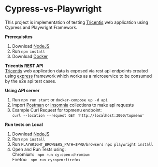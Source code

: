 # Cypress-vs-Playwright

This project is implementation of testing [Tricentis](https://demowebshop.tricentis.com/) web application using Cypress and Playwright Framework. 

**Prerequisites**
1. Download [NodeJS](https://nodejs.org/en/download/)
2. Run `npm install`
3. Download [Docker](https://www.docker.com/)

**Tricentis REST API** <br /> [Tricentis](https://demowebshop.tricentis.com/) web application data is exposed via rest api endpoints created using [express](https://expressjs.com/) framework which works as a microservice to be consumed by the e2e api test cases.  

**Using API server**
1. Run `npm run start` or `docker-compose up -d api` 
2. Import [Postman](https://github.com/robinch93/Cypress-vs-Playwright/blob/master/api/collections/tricentis-api.postman_collection.json) or [Insomnia](https://github.com/robinch93/Cypress-vs-Playwright/blob/master/api/collections/tricentis-api.insomnia_collection.json) collections to make api requests 
3. Example Curl Request for topmenu endpoint: <br />
   `curl --location --request GET 'http://localhost:3000/topmenu'`

**Run tests on Local**
1. Download [NodeJS](https://nodejs.org/en/download/)
2. Run `npm install`
3. Run `PLAYWRIGHT_BROWSERS_PATH=$PWD/browsers npx playwright install`
4. Open and Run Tests using: <br />
   Chromium: &nbsp;  `npm run cy:open:chromium` <br />
   Firefox: &nbsp;  `npm run cy:open:firefox` <br />

